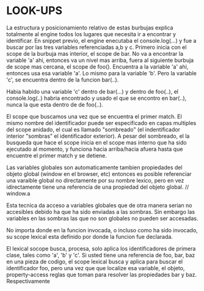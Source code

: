 # LOOK-UPS

La estructura y posicionamiento relativo de estas burbujas explica totalmente al engine todos los
lugares que necesita ir a encontrar y identificar.
En snippet previo, el engine enecutaba el console.log(...) y fue a buscar por las tres variables
referenciadas a,b y c. Primero inicia con el scope de la burbuja mas interior, el scope de bar. No va a
encontrar la variable 'a' ahi, entonces va un nivel mas arriba, fuera al siguiente burbuja de scope mas
cercana, el scope de foo(). Encuentra a la variable 'a' ahi, entonces usa esa variable 'a'. Lo mismo para la
variable 'b'. Pero la variable  'c', se encuentra dentro de la funcion bar(..).

Habia habido una variable 'c' dentro de bar(...) y dentro de foo(..), el console.log(..) habria encontrado
y usado el que se encontro en bar(..), nunca la que esta dentro de de foo(..).

El scope que buscamos una vez que se encuentra el primer match. El mismo nombre del identificador puede
ser especificado en capas multiples del scope anidado, el cual es llamado "sombreado" (el indentificador
interior "sombras" el identificador exterior). A pesar del sombreado, el la busqueda que hace el scope
inicia en el scope mas interno que ha sido ejecutado al momento, y funciona hacia arriba/hacia afuera hasta
que encuentre el primer match y se detiene.

Las variables globales son automaticamente tambien propiedades del objeto global (window en el browser, etc)
entonces es posible referenciar una varaible global no directamente por su nombre lexico, pero en vez
idirectamente tiene una referencia de una propiedad del objeto global.
// window.a

Esta tecnica da acceso a variables globales que de otra manera serian no accesibles debido ha que ha sido
enviadas a las sombras. Sin embargo las variables en las sombras las que no son globales no pueden ser accesadas.

No importa donde en la funcion invocada, o incluso como ha sido invocado, su scope lexical esta definido por donde
la funcion fue declarada.

El lexical socope busca, procesa, solo aplica los identificadores de primera clase, tales como 'a', 'b' y 'c'.
Si usted tiene una referencia de foo, bar, baz en una pieza de codigo, el scope lexical busca y aplica
para buscar el identificador foo, pero una vez que que localize esa variable, el objeto, property-access
reglas que toman para resolver las propiedades bar y baz. Respectivamente